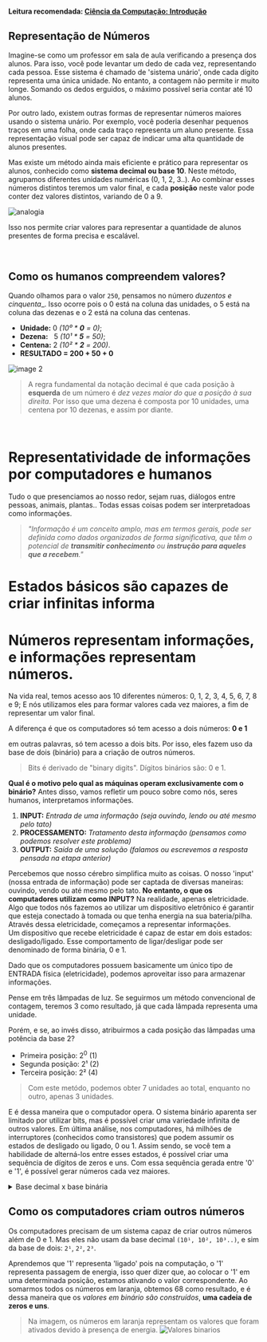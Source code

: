 #### Leitura recomendada: [Ciência da Computação: Introdução](https://github.com/FireguiQueen/CS50/blob/main/Week%2000%20-%20Scratch/01%20-%20Ci%C3%AAncia%20da%20computa%C3%A7%C3%A3o%3A%20Introdu%C3%A7%C3%A3o.md)

## Representação de Números
Imagine-se como um professor em sala de aula verificando a presença dos alunos. Para isso, você pode levantar um dedo de cada vez, representando cada pessoa. Esse sistema é chamado de 'sistema unário', onde cada dígito representa uma única unidade. No entanto, a contagem não permite ir muito longe. Somando os dedos erguidos, o máximo possível seria contar até 10 alunos.

Por outro lado, existem outras formas de representar números maiores usando o sistema unário.
Por exemplo, você poderia desenhar pequenos traços em uma folha, onde cada traço representa um aluno presente. 
Essa representação visual pode ser capaz de indicar uma alta quantidade de alunos presentes.

Mas existe um método ainda mais eficiente e prático para representar os alunos, conhecido como __sistema decimal ou base 10__. Neste método, agrupamos diferentes unidades numéricas (0, 1, 2, 3..). Ao combinar esses números distintos teremos um valor final, e cada __posição__ neste valor pode conter dez valores distintos, variando de 0 a 9. 

![analogia](https://github.com/FireguiQueen/CS50/assets/98475125/0f560714-8f1f-44fb-a092-3a2833aa61de)

Isso nos permite criar valores para representar a quantidade de alunos presentes de forma precisa e escalável.

<br>

## Como os humanos compreendem valores? 
Quando olhamos para o valor `250`, pensamos no número _duzentos e cinquenta__. Isso ocorre pois o 0 está na coluna das unidades, o 5 está na coluna das dezenas e o 2 está na coluna das centenas. 
- **Unidade:** 0 _(10⁰ * __0__ = 0)_;
- **Dezena:** &nbsp; 5  _(10¹ * __5__ = 50)_;
- **Centena:** 2 _(10² * __2__ = 200)_.
- **RESULTADO = 200 + 50 + 0**

![image 2](https://github.com/FireguiQueen/CC50/assets/98475125/43cf09fb-06c8-4d56-906b-0cd7022c1f76)
> A regra fundamental da notação decimal é que cada posição à __esquerda__ de um número é _dez vezes maior do que a posição à sua direita_. Por isso que uma dezena é composta por 10 unidades, uma centena por 10 dezenas, e assim por diante.

<br>

# Representatividade de informações por computadores e humanos
Tudo o que presenciamos ao nosso redor, sejam ruas, diálogos entre pessoas, animais, plantas.. Todas essas coisas podem ser interpretadoas como informações. 
> _"Informação é um conceito amplo, mas em termos gerais, pode ser definida como dados organizados de forma significativa, que têm o potencial de __transmitir conhecimento__ ou __instrução para aqueles que a recebem__."_ 
 


# Estados básicos são capazes de criar infinitas informa

# Números representam informações, e informações representam números. 

Na vida real, temos acesso aos 10 diferentes números: 0, 1, 2, 3, 4, 5, 6, 7, 8 e 9; E nós utilizamos eles para formar
valores cada vez maiores, a fim de representar um valor final.  

A diferença é que os computadores só tem acesso a dois números: __0 e 1__

em outras palavras, só tem acesso a dois bits. Por isso, eles fazem uso da base de dois (binário) para a criação de outros números.
> Bits é derivado de "binary digits". Dígitos binários são: 0 e 1.

__Qual é o motivo pelo qual as máquinas operam exclusivamente com o binário?__
Antes disso, vamos refletir um pouco sobre como nós, seres humanos, interpretamos informações.
1. __INPUT:__ _Entrada de uma informação (seja ouvindo, lendo ou até mesmo pelo tato)_
2. __PROCESSAMENTO:__ _Tratamento desta informação (pensamos como podemos resolver este problema)_
3. __OUTPUT:__ _Saída de uma solução (falamos ou escrevemos a resposta pensada na etapa anterior)_

Percebemos que nosso cérebro simplifica muito as coisas. O nosso 'input' (nossa entrada de informação) pode ser captada de diversas maneiras: ouvindo, vendo ou até mesmo pelo tato.
__No entanto, o que os computadores utilizam como INPUT?__ Na realidade, apenas eletricidade.
Algo que todos nós fazemos ao utilizar um dispositivo eletrônico é garantir que esteja conectado à tomada ou que tenha energia na sua bateria/pilha.
Através dessa eletricidade, começamos a representar informações. </br>
Um dispositivo que recebe eletricidade é capaz de estar em dois estados: desligado/ligado. Esse comportamento de ligar/desligar pode ser denominado de forma binária, 0 e 1.

Dado que os computadores possuem basicamente um único tipo de ENTRADA física (eletricidade), podemos aproveitar isso para armazenar informações.

Pense em três lâmpadas de luz. Se seguirmos um método convencional de contagem, teremos 3 como resultado, já que cada lâmpada representa uma unidade.

Porém, e se, ao invés disso, atribuirmos a cada posição das lâmpadas uma potência da base 2?
- Primeira posição:   2<sup>0</sup> (1)
- Segunda posição:    2¹ (2)
- Terceira posição:   2² (4)
> Com este metódo, podemos obter 7 unidades ao total, enquanto no outro, apenas 3 unidades.

E é dessa maneira que o computador opera. O sistema binário aparenta ser limitado por utilizar bits, mas é possível criar uma variedade infinita de outros valores. Em última análise, nos computadores, há milhões de interruptores (conhecidos como transistores) que podem assumir os estados de desligado ou ligado, 0 ou 1. Assim sendo, se você tem a habilidade de alterná-los entre esses estados, é possível criar uma sequência de dígitos de zeros e uns. Com essa sequência gerada entre '0' e '1', é possível gerar números cada vez maiores.

<details>
    <summary>Base decimal x base binária</summary>
    <h4>..10 <sup>4</sup> &nbsp; 10 <sup>3</sup>&nbsp; 10 <sup>2</sup> &nbsp; 10 <sup>1</sup>&nbsp; 10 <sup>0</sup> </h4>
    <img src="https://github.com/FireguiQueen/CC50/assets/98475125/6f0a983d-9674-4378-857c-24dc1469336c"/>
    <h4>..10 <sup>8</sup> &nbsp; 2 <sup>4</sup>&nbsp; 2 <sup>2</sup> &nbsp; 2 <sup>1</sup>&nbsp; 2 <sup>0</sup> </h4> <a name="img2">
    <img src="https://github.com/FireguiQueen/CC50/assets/98475125/38d021f4-3a21-4420-a6f5-553ab31b898e"/>
</details>


## Como os computadores criam outros números
Os computadores precisam de um sistema capaz de criar outros números além de 0 e 1. Mas eles não usam da base decimal `(10¹, 10², 10³..)`, e sim da base de dois: `2¹`, `2²`, `2³`.

Aprendemos que '1' representa 'ligado' pois na computação, o '1' representa passagem de energia, isso quer dizer que, ao colocar o '1' em uma determinada posição, estamos ativando o valor correspondente. Ao somarmos todos os números em laranja, obtemos 68 como resultado, e é dessa maneira que os _valores em binário são construídos_, __uma cadeia de zeros e uns__.

> Na imagem, os números em laranja representam os valores que foram ativados devido à presença de energia.
![Valores binarios](https://github.com/FireguiQueen/CC50/assets/98475125/736efe04-d419-4ace-9d14-83132d0a73a4)




